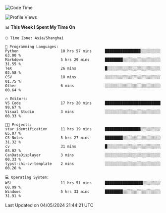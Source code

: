 <!--START_SECTION:waka-->
![Code Time](http://img.shields.io/badge/Code%20Time-1%2C662%20hrs%2018%20mins-blue)

![Profile Views](http://img.shields.io/badge/Profile%20Views-0-blue)

📊 **This Week I Spent My Time On** 

```text
🕑︎ Time Zone: Asia/Shanghai

💬 Programming Languages: 
Python                   10 hrs 57 mins      ████████████████░░░░░░░░░   63.00 % 
Markdown                 5 hrs 29 mins       ████████░░░░░░░░░░░░░░░░░   31.55 % 
TeX                      26 mins             █░░░░░░░░░░░░░░░░░░░░░░░░   02.58 % 
CSV                      18 mins             ░░░░░░░░░░░░░░░░░░░░░░░░░   01.75 % 
Other                    6 mins              ░░░░░░░░░░░░░░░░░░░░░░░░░   00.64 % 

🔥 Editors: 
VS Code                  17 hrs 20 mins      █████████████████████████   99.67 % 
Visual Studio            3 mins              ░░░░░░░░░░░░░░░░░░░░░░░░░   00.33 % 

🐱‍💻 Projects: 
star_identification      11 hrs 19 mins      ████████████████░░░░░░░░░   65.07 % 
CS-Notes                 5 hrs 27 mins       ████████░░░░░░░░░░░░░░░░░   31.32 % 
cv                       31 mins             █░░░░░░░░░░░░░░░░░░░░░░░░   03.02 % 
CanDataDisplayer         3 mins              ░░░░░░░░░░░░░░░░░░░░░░░░░   00.33 % 
typst-chi-cv-template    2 mins              ░░░░░░░░░░░░░░░░░░░░░░░░░   00.26 % 

💻 Operating System: 
WSL                      11 hrs 51 mins      █████████████████░░░░░░░░   68.09 % 
Windows                  5 hrs 33 mins       ████████░░░░░░░░░░░░░░░░░   31.91 % 
```


 Last Updated on 04/05/2024 21:44:21 UTC
<!--END_SECTION:waka-->